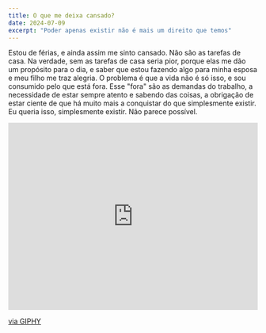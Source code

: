 ```yaml
---
title: O que me deixa cansado?
date: 2024-07-09
excerpt: "Poder apenas existir não é mais um direito que temos"
---
```


Estou de férias, e ainda assim me sinto cansado. Não são as tarefas de casa. Na verdade, sem as tarefas de casa seria pior, porque elas me dão um propósito para o dia, e saber que estou fazendo algo para minha esposa e meu filho me traz alegria.
O problema é que a vida não é só isso, e sou consumido pelo que está fora. Esse "fora" são as demandas do trabalho, a necessidade de estar sempre atento e sabendo das coisas, a obrigação de estar ciente de que há muito mais a conquistar do que simplesmente existir.
Eu queria isso, simplesmente existir. Não parece possível.

<div style="width:100%;height:0;padding-bottom:75%;position:relative;"><iframe src="https://giphy.com/embed/cuPm4p4pClZVC" width="100%" height="100%" style="position:absolute" frameBorder="0" class="giphy-embed" allowFullScreen></iframe></div><p><a href="https://giphy.com/gifs/cuPm4p4pClZVC">via GIPHY</a></p>

